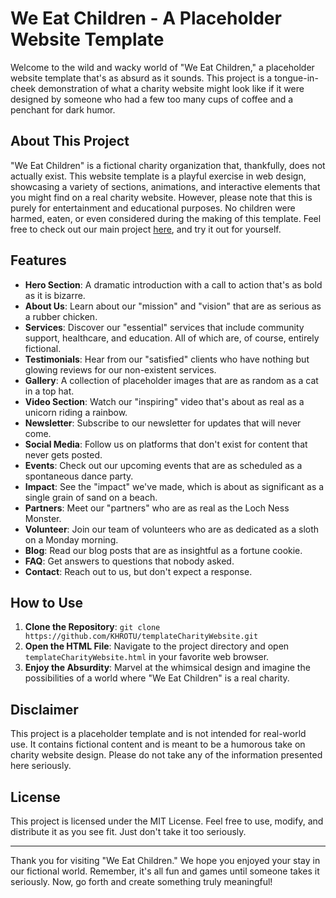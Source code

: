 # We Eat Children - A Placeholder Website Template

Welcome to the wild and wacky world of "We Eat Children," a placeholder website template that's as absurd as it sounds. This project is a tongue-in-cheek demonstration of what a charity website might look like if it were designed by someone who had a few too many cups of coffee and a penchant for dark humor.

## About This Project

"We Eat Children" is a fictional charity organization that, thankfully, does not actually exist. This website template is a playful exercise in web design, showcasing a variety of sections, animations, and interactive elements that you might find on a real charity website. However, please note that this is purely for entertainment and educational purposes. No children were harmed, eaten, or even considered during the making of this template. Feel free to check out our main project [here](https://github.com/KHROTU/Bloxd-Forge), and try it out for yourself.

## Features

- **Hero Section**: A dramatic introduction with a call to action that's as bold as it is bizarre.
- **About Us**: Learn about our "mission" and "vision" that are as serious as a rubber chicken.
- **Services**: Discover our "essential" services that include community support, healthcare, and education. All of which are, of course, entirely fictional.
- **Testimonials**: Hear from our "satisfied" clients who have nothing but glowing reviews for our non-existent services.
- **Gallery**: A collection of placeholder images that are as random as a cat in a top hat.
- **Video Section**: Watch our "inspiring" video that's about as real as a unicorn riding a rainbow.
- **Newsletter**: Subscribe to our newsletter for updates that will never come.
- **Social Media**: Follow us on platforms that don't exist for content that never gets posted.
- **Events**: Check out our upcoming events that are as scheduled as a spontaneous dance party.
- **Impact**: See the "impact" we've made, which is about as significant as a single grain of sand on a beach.
- **Partners**: Meet our "partners" who are as real as the Loch Ness Monster.
- **Volunteer**: Join our team of volunteers who are as dedicated as a sloth on a Monday morning.
- **Blog**: Read our blog posts that are as insightful as a fortune cookie.
- **FAQ**: Get answers to questions that nobody asked.
- **Contact**: Reach out to us, but don't expect a response.

## How to Use

1. **Clone the Repository**: `git clone https://github.com/KHROTU/templateCharityWebsite.git`
2. **Open the HTML File**: Navigate to the project directory and open `templateCharityWebsite.html` in your favorite web browser.
3. **Enjoy the Absurdity**: Marvel at the whimsical design and imagine the possibilities of a world where "We Eat Children" is a real charity.

## Disclaimer

This project is a placeholder template and is not intended for real-world use. It contains fictional content and is meant to be a humorous take on charity website design. Please do not take any of the information presented here seriously.

## License

This project is licensed under the MIT License. Feel free to use, modify, and distribute it as you see fit. Just don't take it too seriously.

---

Thank you for visiting "We Eat Children." We hope you enjoyed your stay in our fictional world. Remember, it's all fun and games until someone takes it seriously. Now, go forth and create something truly meaningful!